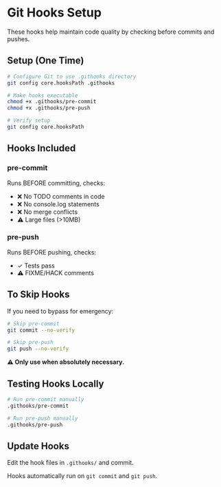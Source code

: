 # Git Hooks Setup

These hooks help maintain code quality by checking before commits and pushes.

## Setup (One Time)

```bash
# Configure Git to use .githooks directory
git config core.hooksPath .githooks

# Make hooks executable
chmod +x .githooks/pre-commit
chmod +x .githooks/pre-push

# Verify setup
git config core.hooksPath
```

## Hooks Included

### pre-commit
Runs BEFORE committing, checks:
- ❌ No TODO comments in code
- ❌ No console.log statements
- ❌ No merge conflicts
- ⚠️  Large files (>10MB)

### pre-push
Runs BEFORE pushing, checks:
- ✓ Tests pass
- ⚠️  FIXME/HACK comments

## To Skip Hooks

If you need to bypass for emergency:

```bash
# Skip pre-commit
git commit --no-verify

# Skip pre-push
git push --no-verify
```

**⚠️  Only use when absolutely necessary.**

## Testing Hooks Locally

```bash
# Run pre-commit manually
.githooks/pre-commit

# Run pre-push manually
.githooks/pre-push
```

## Update Hooks

Edit the hook files in `.githooks/` and commit.

Hooks automatically run on `git commit` and `git push`.

